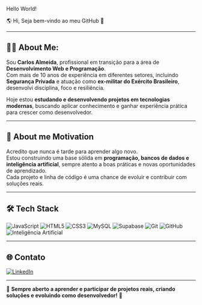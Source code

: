 Hello World! 

🌎 Hi, Seja bem-vindo ao meu GitHub 🚀

---

## 🧑‍💻 About Me:
Sou **Carlos Almeida**, profissional em transição para a área de **Desenvolvimento Web e Programação**.  
Com mais de 10 anos de experiência em diferentes setores, incluindo **Segurança Privada** e atuação como **ex-militar do Exército Brasileiro**, desenvolvi disciplina, foco e resiliência.  

Hoje estou **estudando e desenvolvendo projetos em tecnologias modernas**, buscando aplicar conhecimento e ganhar experiência prática para crescer como desenvolvedor.  

---

## 🎯 About me Motivation
Acredito que nunca é tarde para aprender algo novo.  
Estou construindo uma base sólida em **programação, bancos de dados e inteligência artificial**, sempre atento a boas práticas e novas oportunidades de aprendizado.  
Cada projeto e linha de código é uma chance de evoluir e contribuir com soluções reais.  

---

## 🛠 Tech Stack
![JavaScript](https://img.shields.io/badge/JavaScript-F7DF1E?style=for-the-badge&logo=javascript&logoColor=black)
![HTML5](https://img.shields.io/badge/HTML5-E34F26?style=for-the-badge&logo=html5&logoColor=white)
![CSS3](https://img.shields.io/badge/CSS3-1572B6?style=for-the-badge&logo=css3&logoColor=white)
![MySQL](https://img.shields.io/badge/MySQL-00758F?style=for-the-badge&logo=mysql&logoColor=white)
![Supabase](https://img.shields.io/badge/Supabase-3ECF8E?style=for-the-badge&logo=supabase&logoColor=white)
![Git](https://img.shields.io/badge/Git-F05032?style=for-the-badge&logo=git&logoColor=white)
![GitHub](https://img.shields.io/badge/GitHub-181717?style=for-the-badge&logo=github&logoColor=white)
![Inteligência Artificial](https://img.shields.io/badge/IA-FF6F61?style=for-the-badge&logo=robot&logoColor=white)

---

## 🌐 Contato
[![LinkedIn](https://img.shields.io/badge/LinkedIn-0077B5?style=for-the-badge&logo=linkedin&logoColor=white)](https://www.linkedin.com/in/devcarlosalmeida)

---

🚀 **Sempre aberto a aprender e participar de projetos reais, criando soluções e evoluindo como desenvolvedor!** 🚀

